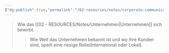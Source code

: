 ```yaml
---
{"dg-publish":true,"permalink":"/02-resources/notes/corporate-communication/","tags":["LF08"],"noteIcon":"","updated":"2024-06-24T08:55:44.278+02:00"}
---
```


> Wie das [[02 - RESOURCES/Notes/Unternehmen\|Unternehmen]] sich bewirbt.
> >  Wie Weit das Unternehmen bekannt ist und wo ihre Kunden sind, speilt eine riesige Rolle(International oder Lokal).	